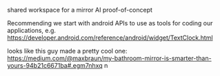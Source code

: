 shared workspace for a mirror AI proof-of-concept

Recommending we start with android APIs to use as tools for coding our applications,
e.g. https://developer.android.com/reference/android/widget/TextClock.html

looks like this guy made a pretty cool one:
https://medium.com/@maxbraun/my-bathroom-mirror-is-smarter-than-yours-94b21c6671ba#.egm7nhxq
n
